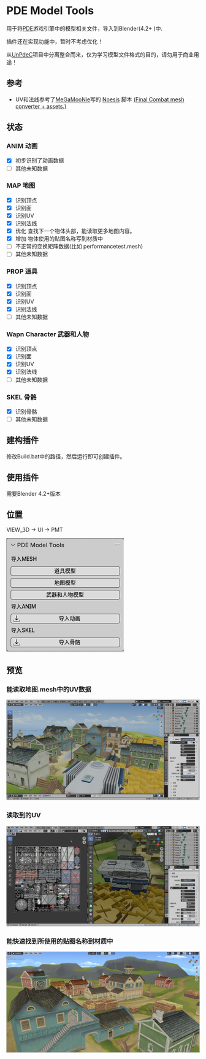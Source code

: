 # PDE Model Tools
用于将[PDE](https://baike.baidu.com/item/PDE/32236)游戏引擎中的模型相关文件，导入到Blender(4.2+ )中.

插件还在实现功能中，暂时不考虑优化！

从[UnPdeC](https://github.com/0xletleon/UnPdeC)项目中分离整合而来，仅为学习模型文件格式的目的，请勿用于商业用途！

## 参考
- UV和法线参考了[MeGaMooNie](https://gamebanana.com/members/2429651)写的 [Noesis](https://richwhitehouse.com/index.php?content=inc_projects.php&showproject=91) 脚本 [(Final Combat mesh converter + assets.)](https://gamebanana.com/tools/18783)

## 状态
### ANIM 动画
- [x] 初步识别了动画数据
- [ ] 其他未知数据

### MAP 地图
- [x] 识别顶点
- [x] 识别面
- [x] 识别UV
- [x] 识别法线
- [x] 优化 查找下一个物体头部，能读取更多地图内容。
- [x] 增加 物体使用的贴图名称写到材质中
- [ ] 不正常的变换矩阵数据(比如 performancetest.mesh)
- [ ] 其他未知数据

### PROP 道具
- [x] 识别顶点
- [x] 识别面
- [x] 识别UV
- [x] 识别法线
- [ ] 其他未知数据

### Wapn Character 武器和人物
- [x] 识别顶点
- [x] 识别面
- [x] 识别UV
- [x] 识别法线
- [ ] 其他未知数据

### SKEL 骨骼
- [x] 识别骨骼
- [ ] 其他未知数据

## 建构插件
修改Build.bat中的路径，然后运行即可创建插件。

## 使用插件
需要Blender 4.2+版本

## 位置
VIEW_3D -> UI -> PMT

![pv](README/pv.png)

## 预览
### 能读取地图.mesh中的UV数据
![uv_pv.jpg](README/uv_pv.jpg)
### 读取到的UV
![uv_pv2.jpg](README/uv_pv2.jpg)
### 能快速找到所使用的贴图名称到材质中
![dds_pv.jpg](README/dds_pv.jpg)